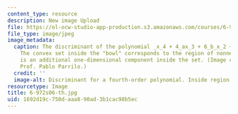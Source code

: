 ```yaml
---
content_type: resource
description: New image Upload
file: https://ol-ocw-studio-app-production.s3.amazonaws.com/courses/6-972-algebraic-techniques-and-semidefinite-optimization-spring-2006/1692d19c750daaa890ad3b1cac98b5ec_6-972s06-th.jpg
file_type: image/jpeg
image_metadata:
  caption: The discriminant of the polynomial _x_4 + 4_ax_3 + 6_b_x_2 +_ 4_cx_ + 1.
    The convex set inside the "bowl" corresponds to the region of nonnegativity. There
    is an additional one-dimensional component inside the set. (Image courtesy of
    Prof. Pablo Parrilo.)
  credit: ''
  image-alt: Discriminant for a fourth-order polynomial. Inside region is nonnegative.
resourcetype: Image
title: 6-972s06-th.jpg
uid: 1692d19c-750d-aaa8-90ad-3b1cac98b5ec
---
```


